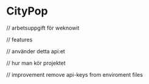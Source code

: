 # CityPop

// arbetsuppgift för weknowit

// features

// använder detta api:et

// hur man kör projektet

// improvement remove api-keys from enviroment files
